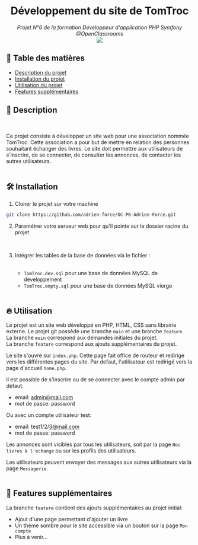 <h1 align="center">Développement du site de TomTroc</h1>
<p align="center"><i>Projet N°6 de la formation Développeur d'application PHP Symfony
@OpenClassrooms <br> <a href="https://github.com/adrien-force/OC-P6-Adrien-Force/commits?author=adrien-force"><img src="https://img.shields.io/badge/Auteur_:-Adrien_FORCE-orange"></a></i></p>

## 🎯 Table des matières
- [Description du projet](#-description)
- [Installation du projet](#-installation)
- [Utilisation du projet](#-utilisation)
- [Features supplémentaires](#-features-supplémentaires)


## 📄 Description
<br>

Ce projet consiste à développer un site web pour une association nommée TomTroc. 
Cette association a pour but de mettre en relation des personnes souhaitant échanger des livres.
Le site doit permettre aux utilisateurs de s'inscrire, de se connecter, de consulter les annonces, de contacter les autres utilisateurs. 
<br> <br>
## 🛠️ Installation

1. Cloner le projet sur votre machine
```bash
git clone https://github.com/adrien-force/OC-P6-Adrien-Force.git
```

2. Paramétrer votre serveur web pour qu'il pointe sur le dossier racine du projet
<br>


3. Intégrer les tables de la base de données via le fichier : <br> <br>

   - `TomTroc.dev.sql` pour une base de données MySQL de developpement
   - `TomTroc.empty.sql` pour une base de données MySQL vierge
     <br> <br>

## 🔥️ Utilisation

Le projet est un site web développé en PHP, HTML, CSS sans librairie externe.
Le projet git possède une branche `main` et une branche `feature`. <br>
La branche `main` correspond aux demandes initiales du projet. <br>
La branche `feature` correspond aux ajouts supplémentaires du projet.

Le site s'ouvre sur `index.php`. Cette page fait office de routeur et redirige vers les différentes pages du site.
Par defaut, l'utilisateur est redirigé vers la page d'accueil `home.php`.

Il est possible de s'inscrire ou de se connecter avec le compte admin par défaut:
- email: admin@mail.com
- mot de passe: password

Ou avec un compte utilisateur test:
- email: test1/2/3@mail.com
- mot de passe: password

Les annonces sont visibles par tous les utilisateurs, soit par la page `Nos livres à l'échange` ou sur les profils des utilisateurs.

Les utilisateurs peuvent envoyer des messages aux autres utilisateurs via la page `Messagerie`.
<br> <br>

## 🚀 Features supplémentaires

La branche `feature` contient des ajouts supplémentaires au projet initial:
- Ajout d'une page permettant d'ajouter un livre
- Un thème sombre pour le site accessible via un bouton sur la page `Mon compte`
- Plus à venir...

